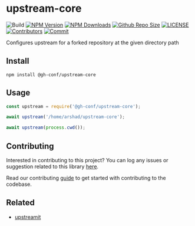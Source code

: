 # upstream-core

![Build](https://github.com/gh-conf/upstream-core/actions/workflows/nodejs.yml/badge.svg)
[![NPM Version](https://img.shields.io/npm/v/@gh-conf/upstream-core.svg)](https://www.npmjs.com/package/@gh-conf/upstream-core)
[![NPM Downloads](https://img.shields.io/npm/dt/@gh-conf/upstream-core.svg)](https://www.npmjs.com/package/@gh-conf/upstream-core)
[![Github Repo Size](https://img.shields.io/github/repo-size/gh-conf/upstream-core.svg)](https://github.com/gh-conf/upstream-core)
[![LICENSE](https://img.shields.io/npm/l/@gh-conf/upstream-core.svg)](https://github.com/gh-conf/upstream-core/blob/master/LICENSE)
[![Contributors](https://img.shields.io/github/contributors/gh-conf/upstream-core.svg)](https://github.com/gh-conf/upstream-core/graphs/contributors)
[![Commit](https://img.shields.io/github/last-commit/gh-conf/upstream-core.svg)](https://github.com/gh-conf/upstream-core/commits/master)


Configures upstream for a forked repository at the given directory path

## Install

```
npm install @gh-conf/upstream-core
```

## Usage

```js
const upstream = require('@gh-conf/upstream-core');

await upstream('/home/arshad/upstream-core');

await upstream(process.cwd());
```

## Contributing

Interested in contributing to this project?
You can log any issues or suggestion related to this library [here](https://github.com/gh-conf/upstream-core/issues/new).

Read our contributing [guide](CONTRIBUTING.md) to get started with contributing to the codebase.


## Related

- [upstreamit](https://github.com/gh-conf/upstreamit)
